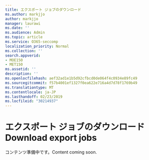```yaml
---
title: エクスポート ジョブのダウンロード
ms.author: markjjo
author: markjjo
manager: laurawi
ms.date: ''
ms.audience: Admin
ms.topic: article
ms.service: O365-seccomp
localization_priority: Normal
ms.collection: ''
search.appverid:
- MOE150
- MET150
ms.assetid: ''
description: ''
ms.openlocfilehash: aef32ad1e1b5d92cfbcd0de064f4c0934e89fc49
ms.sourcegitcommit: f57b4001ef1327f0ea622e716a4d7d78f1769b49
ms.translationtype: MT
ms.contentlocale: ja-JP
ms.lasthandoff: 02/23/2019
ms.locfileid: "30214937"
---
```

# <a name="download-export-jobs"></a><span data-ttu-id="39798-102">エクスポート ジョブのダウンロード</span><span class="sxs-lookup"><span data-stu-id="39798-102">Download export jobs</span></span>

<span data-ttu-id="39798-103">コンテンツ準備中です。</span><span class="sxs-lookup"><span data-stu-id="39798-103">Content coming soon.</span></span>